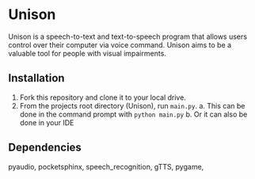 # Unison
Unison is a speech-to-text and text-to-speech program that allows users control over their computer via voice command.
Unison aims to be a valuable tool for people with visual impairments.

## Installation

1. Fork this repository and clone it to your local drive.
2. From the projects root directory (Unison), run `main.py`.
    a. This can be done in the command prompt with `python main.py`
    b. Or it can also be done in your IDE

## Dependencies
pyaudio,
pocketsphinx,
speech_recognition,
gTTS,
pygame,
